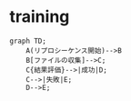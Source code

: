 # training


```mermaid
graph TD;
    A(リプロシーケンス開始)-->B
    B[ファイルの収集]-->C;
    C{結果評価}-->|成功|D;
    C-->|失敗|E;
    D-->E;
```
